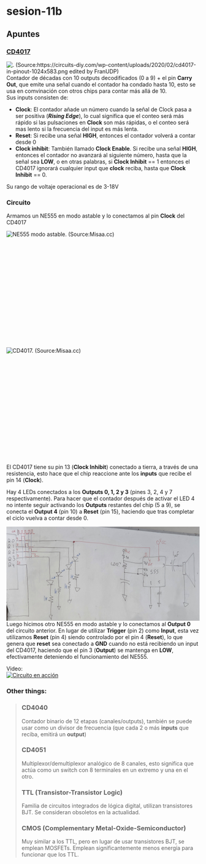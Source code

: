 # sesion-11b

## Apuntes

### [CD4017](https://www.ti.com/lit/ds/symlink/cd4017b-mil.pdf?ts=1749282389151&ref_url=https%253A%252F%252Fwww.google.com%252F)
<img align="right" src="./archivos/cd4017pinout.png" alt=". (Source:https://circuits-diy.com/wp-content/uploads/2020/02/cd4017-in-pinout-1024x583.png edited by FranUDP)" width=600> Contador de décadas con 10 outputs decodificados (0 a 9) + el pin __Carry Out__, que emite una señal cuando el contador ha condado hasta 10, esto se usa en comvinación con otros chips para contar más allá de 10.</br>
Sus inputs consisten de:
* __Clock__: El contador añade un número cuando la señal de Clock pasa a ser positiva (__*Rising Edge*__), lo cual significa que el conteo será más rápido si las pulsaciones en __Clock__ son más rápidas, o el conteo será mas lento si la frecuencia del input es más lenta.
* __Reset__: Si recibe una señal __HIGH__, entonces el contador volverá a contar desde 0 
* __Clock inhibit__: También llamado __Clock Enable__. Si recibe una señal __HIGH__, entonces el contador no avanzará al siguiente número, hasta que la señal sea __LOW__, o en otras palabras, si __Clock Inhibit__ == 1 entonces el CD4017 ignorará cualquier input que __clock__ reciba, hasta que __Clock Inhibit__ == 0.

Su rango de voltaje operacional es de 3-18V

### Circuito
Armamos un NE555 en modo astable y lo conectamos al pin __Clock__ del CD4017

<img align="left" src="./archivos/circuitoParte1.png" alt="NE555 modo astable. (Source:Misaa.cc)" width=600>

</br></br></br></br></br></br></br></br></br></br></br></br></br></br></br></br></br>

<img align="left" src="./archivos/circuitoParte2.png" alt="CD4017. (Source:Misaa.cc)" width=600>

</br></br></br></br></br></br></br></br></br></br></br></br></br></br></br></br></br>

El CD4017 tiene su pin 13 (__Clock Inhibit__) conectado a tierra, a través de una resistencia, esto hace que el chip reaccione ante los __inputs__ que recibe el pin 14 (__Clock__).

Hay 4 LEDs conectados a los __Outputs 0, 1, 2 y 3__ (pines 3, 2, 4 y 7 respectivamente). Para hacer que el contador después de activar el LED 4 no intente seguir activando los __Outputs__ restantes del chip (5 a 9), se conecta el __Output 4__ (pin 10) a __Reset__ (pin 15), haciendo que tras completar el ciclo vuelva a contar desde 0.

 <img align="left" src="./archivos/circuitoParte3.jpg" alt="Foto del esquema de la pizarra. (Source:FranUDP)" width=600>

 </br></br></br></br></br></br></br></br></br></br></br></br>

Luego hicimos otro NE555 en modo astable y lo conectamos al __Output 0__ del circuito anterior. En lugar de utilizar __Trigger__ (pin 2) como __Input__, esta vez utilizamos __Reset__ (pin 4) siendo controlado por el pin 4 (__Reset__), lo que genera que __reset__ sea conectado a __GND__ cuando no está recibiendo un input del CD4017, haciendo que el pin 3 (__Output__) se mantenga en __LOW__, efectivamente deteniendo el funcionamiento del NE555.

 Video: </br> [![Circuito en acción](https://img.youtube.com/vi/BZCv6bY_jlQ/hqdefault.jpg)](https://youtube.com/shorts/BZCv6bY_jlQ?feature=share)

### Other things: <!-- Things to organize + random stuff -->
> ### CD4040
> Contador binario de 12 etapas (canales/outputs), también se puede usar como un divisor de frecuencia (que cada 2 o más __inputs__ que reciba, emitirá un __output__)
>
> ### CD4051
> Multiplexor/demultiplexor analógico de 8 canales, esto significa que actúa como un switch con 8 terminales en un extremo y una en el otro.
>
> ### TTL (Transistor-Transistor Logic)
> Familia de circuitos integrados de lógica digital, utilizan transistores BJT. Se consideran obsoletos en la actualidad.
>
> ### CMOS (Complementary Metal-Oxide-Semiconductor)
> Muy similar a los TTL, pero en lugar de usar transistores BJT, se emplean MOSFETs. Emplean significantemente menos energía para funcionar que los TTL.
> 

